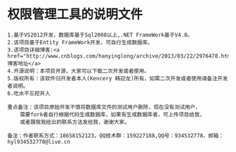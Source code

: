# 权限管理工具的说明文件
	1.基于VS2012开发，数据库基于Sql2008以上,.NET FrameWork基于V4.0。
	2.该项目基于Entity FrameWork开发，可自行生成数据库。
	3.该项目详细博客:<a href="http://www.cnblogs.com/hanyinglong/archive/2013/03/22/2976478.html">博客地址</a>
	4.开源说明：本项目开源，大家可以下载二次开发或者使用。
	5.版权所有：该软件归开发者本人(Kencery 韩迎龙)所有，如需二次开发或者使用请备注开发者说明。
	6.吃水不忘挖井人
	
	重点备注：该项目原始开发不慎将数据库文件的测试用户删除，现在没有测试用户，
		需要fork者自行根据代码生成数据库，如果有生成数据库者，可上传项目给我，
		或者跟我我给出的联系方法发给我，谢谢大家。

	备注：作者联系方式：18658152123，QQ技术群：159227188,QQ号：934532778，邮箱：hyl934532778@live.cn
	